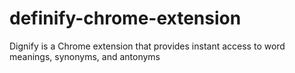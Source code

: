 # definify-chrome-extension
Dignify is a Chrome extension that provides instant access to word meanings, synonyms, and antonyms

